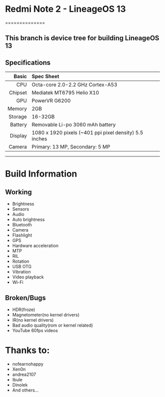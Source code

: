 # Redmi Note 2 -  LineageOS 13
==============

This branch is device tree for building LineageOS 13
---

## Specifications


Basic   | Spec Sheet
-------:|:-------------------------
CPU     | Octa-core 2.0-2.2 GHz Cortex-A53
Chipset | Mediatek MT6795 Helio X10
GPU     | PowerVR G6200
Memory  | 2GB 
Storage | 16-32GB
Battery | Removable Li-po 3060 mAh battery
Display | 1080 x 1920 pixels (~401 ppi pixel density) 5.5 inches
Camera  | Primary: 13 MP, Secondary: 5 MP

---


# Build Information

## Working
 * Brightness
 * Sensors
 * Audio
 * Auto brightness
 * Bluetooth
 * Camera
 * Flashlight
 * GPS
 * Hardware acceleration
 * MTP
 * RIL
 * Rotation
 * USB OTG
 * Vibration
 * Video playback
 * Wi-Fi
 
## Broken/Bugs
 * HDR(froze)
 * Magnetometer(no kernel drivers)
 * IR(no kernel drivers)
 * Bad audio quality(rom or kernel related)
 * YouTube 60fps videos
 
# Thanks to:
 
 * nofearnohappy
 * Xen0n
 * andrea2107
 * Ibule 
 * Dinolek
 * And others...
